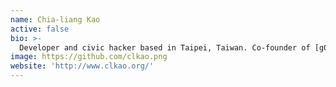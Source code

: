 ```yaml
---
name: Chia-liang Kao
active: false
bio: >-
  Developer and civic hacker based in Taipei, Taiwan. Co-founder of [g0v.tw](http://g0v.asia/tw/).
image: https://github.com/clkao.png
website: 'http://www.clkao.org/'
---
```

